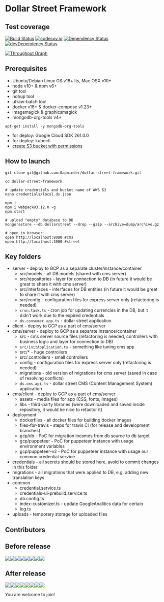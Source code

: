 # Dollar Street Framework

## Test coverage
[![Build Status](https://travis-ci.org/Gapminder/dollar-street-framework.svg?branch=master)](https://travis-ci.org/Gapminder/dollar-street-framework)
[![codecov.io](https://codecov.io/github/Gapminder/dollar-street-framework/coverage.svg?branch=master)](https://codecov.io/github/Gapminder/dollar-street-framework?branch=master)
[![Dependency Status](https://david-dm.org/Gapminder/dollar-street-framework.svg)](https://david-dm.org/Gapminder/dollar-street-framework)
[![devDependency Status](https://david-dm.org/Gapminder/dollar-street-framework/dev-status.svg)](https://david-dm.org/Gapminder/dollar-street-framework#info=devDependencies)

[![Throughput Graph](https://graphs.waffle.io/Gapminder/dollar-street-framework/throughput.svg)](https://waffle.io/Gapminder/dollar-street-framework/metrics)

## Prerequisites
- Ubuntu/Debian Linux OS v18+ lts, Mac OSX v10+
- node v10+ & npm v6+
- git tool
- nohup tool
- ufraw-batch tool
- docker v18+ & docker-compose v1.23+
- imagemagick & graphicsmagick
- mongodb-org-tools v4+
```
apt-get install -y mongodb-org-tools
```
- for deploy: Google Cloud SDK 261.0.0
- for deploy: kubectl
- [create S3 bucket with permissions](https://docs.google.com/document/d/1oHrGkqXRs3DUfk5z0X-uBQe29OVdkrSOmgXKoDfHGBM/edit)

## How to launch

```
git clone git@github.com:Gapminder/dollar-street-framework.git

cd dollar-street-framework

# update credentials and bucket name of AWS S3 
nano credentials/local.ds.json 

npm i
npm i webpack@3.12.0 -g
npm start

# upload "empty" database to DB
mongorestore --db dollarstreet --drop --gzip --archive=dump/archive.gz

# open in browser
open http://localhost:8080 #cms
open http://localhost:3000 #street
```

## Key folders
 * server - deploy to GCP as a separate cluster/instance/container
    - src/models - all DB models (shared with cms server)
    - src/repositories - layer for connection to DB (in future it would be great to share it with cms server)
    - src/interfaces - interfaces for DB entities (in future it would be great to share it with cms server)
    - src/config - configuration files for express server only (refactoring is needed)
    - `cron.task.ts` - cron job for updating currencies in the DB, but it didn't work due to the expired credentials  
    - `ds.consumer.app.ts` - dollar street application
 * client - deploy to GCP as a part of cms/server
 * cms/server - deploy to GCP as a separate instance/container
    - src - cms server source files (refactoring is needed, controllers with business logic and layer for connection to DB)
    - `src/initApplication.ts` - something like tuning cms app
    - src/* - huge controllers
    - src/.controllers - small controllers
    - config - configuration files for express server only (refactoring is needed)
    - migrations - old version of migrations for cms server (saved in case of resolving conflicts)
    - `ds.cms.api.ts` - dollar street CMS (Content Management System) application 
 * cms/client - deploy to GCP as a part of cms/server
    - assets - media files for app (CSS, fonts, images)
    - libs - third-party libraries (were downloaded and saved inside repository, it would be nice to refactor it)
 * deployment
    - dockerfiles - all docker files for building docker images
    - files-for-travis - steps for travis CI (for release and development branches)
    - gcp/db - PoC for migration incomes from db source to db target
    - gcp/puppeteer - PoC for puppeteer instance with usage environment variables
    - gcp/puppeteer-v2 - PoC for puppeteer instance with usage our common credential service
 * credentials - all secrets should be stored here, avoid to commit changes in this folder
 * migrations - all migrations that were applied to DB, e.g. adding new translation keys
 * common
    - credential.service.ts
    - credentials-ui-prebuild.service.ts
    - db.config.ts
    - index-customizer.ts - update GoogleAnalitics data for certain 
    - log.ts
 * uploads - temporary storage for uploaded files

## Contributors

## Before release
[![](https://sourcerer.io/fame/korel-san/Gapminder/dollar-street-pages/images/0)](https://sourcerer.io/fame/korel-san/Gapminder/dollar-street-pages/links/0)[![](https://sourcerer.io/fame/korel-san/Gapminder/dollar-street-pages/images/1)](https://sourcerer.io/fame/korel-san/Gapminder/dollar-street-pages/links/1)[![](https://sourcerer.io/fame/korel-san/Gapminder/dollar-street-pages/images/2)](https://sourcerer.io/fame/korel-san/Gapminder/dollar-street-pages/links/2)[![](https://sourcerer.io/fame/korel-san/Gapminder/dollar-street-pages/images/3)](https://sourcerer.io/fame/korel-san/Gapminder/dollar-street-pages/links/3)[![](https://sourcerer.io/fame/korel-san/Gapminder/dollar-street-pages/images/4)](https://sourcerer.io/fame/korel-san/Gapminder/dollar-street-pages/links/4)[![](https://sourcerer.io/fame/korel-san/Gapminder/dollar-street-pages/images/5)](https://sourcerer.io/fame/korel-san/Gapminder/dollar-street-pages/links/5)[![](https://sourcerer.io/fame/korel-san/Gapminder/dollar-street-pages/images/6)](https://sourcerer.io/fame/korel-san/Gapminder/dollar-street-pages/links/6)[![](https://sourcerer.io/fame/korel-san/Gapminder/dollar-street-pages/images/7)](https://sourcerer.io/fame/korel-san/Gapminder/dollar-street-pages/links/7)

## After release
[![](https://sourcerer.io/fame/korel-san/Gapminder/dollar-street-framework/images/0)](https://sourcerer.io/fame/korel-san/Gapminder/dollar-street-framework/links/0)[![](https://sourcerer.io/fame/korel-san/Gapminder/dollar-street-framework/images/1)](https://sourcerer.io/fame/korel-san/Gapminder/dollar-street-framework/links/1)[![](https://sourcerer.io/fame/korel-san/Gapminder/dollar-street-framework/images/2)](https://sourcerer.io/fame/korel-san/Gapminder/dollar-street-framework/links/2)[![](https://sourcerer.io/fame/korel-san/Gapminder/dollar-street-framework/images/3)](https://sourcerer.io/fame/korel-san/Gapminder/dollar-street-framework/links/3)[![](https://sourcerer.io/fame/korel-san/Gapminder/dollar-street-framework/images/4)](https://sourcerer.io/fame/korel-san/Gapminder/dollar-street-framework/links/4)[![](https://sourcerer.io/fame/korel-san/Gapminder/dollar-street-framework/images/5)](https://sourcerer.io/fame/korel-san/Gapminder/dollar-street-framework/links/5)[![](https://sourcerer.io/fame/korel-san/Gapminder/dollar-street-framework/images/6)](https://sourcerer.io/fame/korel-san/Gapminder/dollar-street-framework/links/6)[![](https://sourcerer.io/fame/korel-san/Gapminder/dollar-street-framework/images/7)](https://sourcerer.io/fame/korel-san/Gapminder/dollar-street-framework/links/7)

You are welcome to join!
